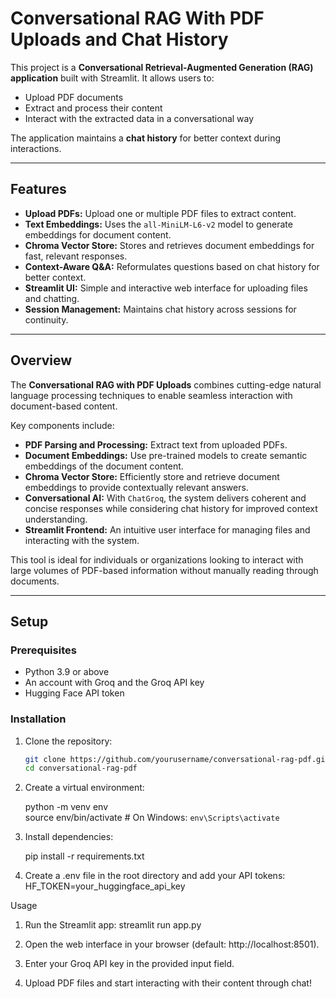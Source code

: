 # Conversational RAG With PDF Uploads and Chat History  

This project is a **Conversational Retrieval-Augmented Generation (RAG) application** built with Streamlit. It allows users to:  
- Upload PDF documents  
- Extract and process their content  
- Interact with the extracted data in a conversational way  

The application maintains a **chat history** for better context during interactions.  

---

## Features  

- **Upload PDFs:** Upload one or multiple PDF files to extract content.  
- **Text Embeddings:** Uses the `all-MiniLM-L6-v2` model to generate embeddings for document content.  
- **Chroma Vector Store:** Stores and retrieves document embeddings for fast, relevant responses.  
- **Context-Aware Q&A:** Reformulates questions based on chat history for better context.  
- **Streamlit UI:** Simple and interactive web interface for uploading files and chatting.  
- **Session Management:** Maintains chat history across sessions for continuity.  

---

## Overview  

The **Conversational RAG with PDF Uploads** combines cutting-edge natural language processing techniques to enable seamless interaction with document-based content.  

Key components include:  
- **PDF Parsing and Processing:** Extract text from uploaded PDFs.  
- **Document Embeddings:** Use pre-trained models to create semantic embeddings of the document content.  
- **Chroma Vector Store:** Efficiently store and retrieve document embeddings to provide contextually relevant answers.  
- **Conversational AI:** With `ChatGroq`, the system delivers coherent and concise responses while considering chat history for improved context understanding.  
- **Streamlit Frontend:** An intuitive user interface for managing files and interacting with the system.  

This tool is ideal for individuals or organizations looking to interact with large volumes of PDF-based information without manually reading through documents.  

---

## Setup  

### Prerequisites  

- Python 3.9 or above  
- An account with Groq and the Groq API key  
- Hugging Face API token  

### Installation  

1. Clone the repository:  
   ```bash  
   git clone https://github.com/yourusername/conversational-rag-pdf.git  
   cd conversational-rag-pdf  
2. Create a virtual environment:
   
   python -m venv env  
   source env/bin/activate  # On Windows: `env\Scripts\activate`
4. Install dependencies:
   
   pip install -r requirements.txt
   
6. Create a .env file in the root directory and add your API tokens:
   HF_TOKEN=your_huggingface_api_key


Usage
1. Run the Streamlit app:
   streamlit run app.py
   
2. Open the web interface in your browser (default: http://localhost:8501).

3. Enter your Groq API key in the provided input field.

4. Upload PDF files and start interacting with their content through chat!



